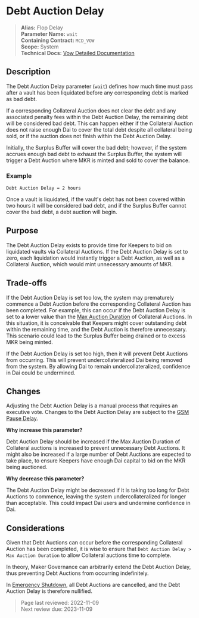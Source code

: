 # Debt Auction Delay

>**Alias:** Flop Delay  
>**Parameter Name:** `wait`  
>**Containing Contract:** `MCD_VOW`  
>**Scope:** System  
>**Technical Docs:** [Vow Detailed Documentation](https://docs.makerdao.com/smart-contract-modules/system-stabilizer-module/vow-detailed-documentation)  

## Description

The Debt Auction Delay parameter (`wait`) defines how much time must pass after a vault has been liquidated before any corresponding debt is marked as bad debt.

If a corresponding Collateral Auction does not clear the debt and any associated penalty fees within the Debt Auction Delay, the remaining debt will be considered bad debt. This can happen either if the Collateral Auction does not raise enough Dai to cover the total debt despite all collateral being sold, or if the auction does not finish within the Debt Auction Delay. 

Initially, the Surplus Buffer will cover the bad debt; however, if the system accrues enough bad debt to exhaust the Surplus Buffer, the system will trigger a Debt Auction where MKR is minted and sold to cover the balance.

### Example

```
Debt Auction Delay = 2 hours
```

Once a vault is liquidated, if the vault's debt has not been covered within two hours it will be considered bad debt, and if the Surplus Buffer cannot cover the bad debt, a debt auction will begin.

## Purpose

The Debt Auction Delay exists to provide time for Keepers to bid on liquidated vaults via Collateral Auctions. If the Debt Auction Delay is set to zero, each liquidation would instantly trigger a Debt Auction, as well as a Collateral Auction, which would mint unnecessary amounts of MKR.

## Trade-offs

If the Debt Auction Delay is set too low, the system may prematurely commence a Debt Auction before the corresponding Collateral Auction has been completed. For example, this can occur if the Debt Auction Delay is set to a lower value than the [Max Auction Duration](../collateral-auction/param-max-auction-duration.md) of Collateral Auctions. In this situation, it is conceivable that Keepers might cover outstanding debt within the remaining time, and the Debt Auction is therefore unnecessary. This scenario could lead to the Surplus Buffer being drained or to excess MKR being minted.

If the Debt Auction Delay is set too high, then it will prevent Debt Auctions from occurring. This will prevent undercollateralized Dai being removed from the system. By allowing Dai to remain undercollateralized, confidence in Dai could be undermined.

## Changes

Adjusting the Debt Auction Delay is a manual process that requires an executive vote. Changes to the Debt Auction Delay are subject to the [GSM Pause Delay](../core/param-gsm-pause-delay.md).

**Why increase this parameter?**

Debt Auction Delay should be increased if the Max Auction Duration of Collateral auctions is increased to prevent unnecessary Debt Auctions. It might also be increased if a large number of Debt Auctions are expected to take place, to ensure Keepers have enough Dai capital to bid on the MKR being auctioned.

**Why decrease this parameter?**

The Debt Auction Delay might be decreased if it is taking too long for Debt Auctions to commence, leaving the system undercollateralized for longer than acceptable. This could impact Dai users and undermine confidence in Dai.

## Considerations

Given that Debt Auctions can occur before the corresponding Collateral Auction has been completed, it is wise to ensure that `Debt Auction Delay > Max Auction Duration` to allow Collateral auctions time to complete.

In theory, Maker Governance can arbitrarily extend the Debt Auction Delay, thus preventing Debt Auctions from occurring indefinitely.

In [Emergency Shutdown](https://docs.makerdao.com/smart-contract-modules/shutdown), all Debt Auctions are cancelled, and the Debt Auction Delay is therefore nullified.

>Page last reviewed: 2022-11-09  
>Next review due: 2023-11-09  



